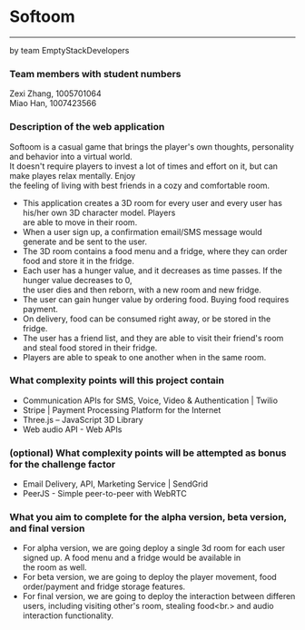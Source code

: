 # Softoom

---

by team EmptyStackDevelopers

### Team members with student numbers

Zexi Zhang, 1005701064<br/>
Miao Han, 1007423566

### Description of the web application

Softoom is a casual game that brings the player's own thoughts, personality and behavior into a virtual world.<br/>
It doesn't require players to invest a lot of times and effort on it, but can make playes relax mentally. Enjoy<br/>
the feeling of living with best friends in a cozy and comfortable room.<br/>

- This application creates a 3D room for every user and every user has his/her own 3D character model. Players <br/>
  are able to move in their room. <br/>
- When a user sign up, a confirmation email/SMS message would generate and be sent to the user.<br/>
- The 3D room contains a food menu and a fridge, where they can order food and store it in the fridge.<br/>
- Each user has a hunger value, and it decreases as time passes. If the hunger value decreases to 0,<br/>
  the user dies and then reborn, with a new room and new fridge.<br/>
- The user can gain hunger value by ordering food. Buying food requires payment.<br/>
- On delivery, food can be consumed right away, or be stored in the fridge.<br/>
- The user has a friend list, and they are able to visit their friend's room and steal food stored in their fridge.<br/>
- Players are able to speak to one another when in the same room.<br/>

### What complexity points will this project contain

- Communication APIs for SMS, Voice, Video & Authentication | Twilio
- Stripe | Payment Processing Platform for the Internet
- Three.js – JavaScript 3D Library
- Web audio API - Web APIs

### (optional) What complexity points will be attempted as bonus for the challenge factor

- Email Delivery, API, Marketing Service | SendGrid
- PeerJS - Simple peer-to-peer with WebRTC

### What you aim to complete for the alpha version, beta version, and final version

- For alpha version, we are going deploy a single 3d room for each user signed up. A food menu and a fridge would be available in<br/>
  the room as well.<br/>
- For beta version, we are going to deploy the player movement, food order/payment and fridge storage features.<br/>
- For final version, we are going to deploy the interaction between differen users, including visiting other's room, stealing food<br.>
  and audio interaction functionality. <br/>
